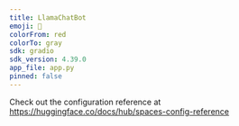 ```yaml
---
title: LlamaChatBot
emoji: 🦀
colorFrom: red
colorTo: gray
sdk: gradio
sdk_version: 4.39.0
app_file: app.py
pinned: false
---
```


Check out the configuration reference at https://huggingface.co/docs/hub/spaces-config-reference
